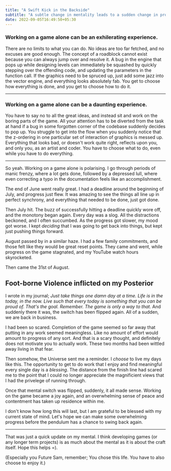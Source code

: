 ```yaml
---
title: "A Swift Kick in the Backside"
subtitle: "A subtle change in mentality leads to a sudden change in productivity."
date: 2022-09-05T16:49:50+05:30
---
```


<h3 class='no-bottom-margin'>Working on a game alone can be an exhilerating experience.</h3>
There are no limits to what you can do.
No ideas are too far fetched, and no excuses are good enough. The concept of a roadblock cannot
exist because you can always jump over and resolve it. A bug in the engine that pops up while
designing levels can immediately be squashed by quickly stepping over the offending code, and
updating the parameters in the function call. If the graphics need to be spruced up, just
add some jazz into the vector engine, and everything looks absolutely fab. You get to choose how
everything is done, and you get to choose how to do it.

---

<h3 class='no-bottom-margin'>Working on a game alone can be a daunting experience.</h3>
You have to say no to all the great ideas,
and instead sit and work on the boring parts of the game. All your attention has to be diverted from
the task at hand if a bug in some forgotten corner of the codebase suddenly decides to pop up. You struggle to
get into the flow when you suddenly notice that the z-ordering in one particular set of interaction
of graphics is messed up. Everything that looks bad, or doesn't work quite right, reflects upon you, and only you,
as an artist and coder. You have to choose what to do, even while you have to do everything.

---

So yeah. Working on a game alone is polarising. I go through periods of manic frenzy, where a lot
gets done, followed by a depressed lull, where even correcting a typo in the documentation feels like an
accomplishment.

The end of June went really great. I had a deadline around the beginning of July, and progress just
flew. It was amazing to see the things all line up in perfect synchrony, and everything that needed
to be done, just got done.

Then July hit. The buzz of successfully hitting a deadline quickly wore off, and the monotony began
again. Every day was a slog. All the distractions beckoned, and I often succumbed. As the progress
got slower, my mood got worse. I kept _deciding_ that I was going to get back into things, but
kept just pushing things forward.

August passed by in a similar haze. I had a few family commitments, and those felt like they
would be great reset points. They came and went, while progress on the game stagnated, and my
YouTube watch hours skyrocketed.

Then came the 31st of August.

## Foot-borne Violence inflicted on my Posterior

I wrote in my journal; _Just take things one damn day at a time. Life is in the today, in the now.
Live such that every today is something that you can be proud of. That's the goal. Remember. The game is only a
way to that._ And suddenly there it was, the switch has been flipped
again. All of a sudden, we are back in business.

I had been so scared. Completion of the game seemed so far away that putting in any work seemed meaningless.
Like no amount of effort would amount to progress of any sort. And that is a scary thought, and definitely
does not motivate you to actually work. These two months had been wittled away living in that fear.

Then somehow, the Universe sent me a reminder. I _choose_ to live my days like this. The opportunity to
get to do work that I enjoy and find meaningful every single day is a _blessing_. The distance from the
finish line had scared me to the point that I could no longer appreciate the magnificient views that I
had the privelege of running through.

Once that mental switch was flipped, suddenly, it all made sense. Working on the game became a joy
again, and an overwhelming sense of peace and contentment has taken up residence within me.

I don't know how long this will last, but I am grateful to be blessed with my current state of
mind. Let's hope we can make some overwhelming progress before the pendulum has a chance to swing back
again.

---

That was just a quick update on my mental. I think developing games (or any longer term projects) is as much
about the mental as it is about the craft itself. Hope this helps =). 

(Especially you Future Sam, 
remember; You chose this life. You have to also choose to enjoy it.)
